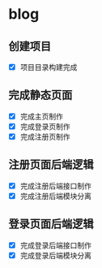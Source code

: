 # blog 
## 创建项目
- [x] 项目目录构建完成
## 完成静态页面
- [x] 完成主页制作
- [x] 完成登录页制作
- [x] 完成注册页制作
## 注册页面后端逻辑
- [x] 完成注册后端接口制作
- [x] 完成注册后端模块分离
## 登录页面后端逻辑
- [x] 完成登录后端接口制作
- [x] 完成登录后端模块分离
